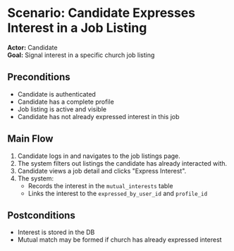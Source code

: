 # Scenario: Candidate Expresses Interest in a Job Listing

**Actor:** Candidate  
**Goal:** Signal interest in a specific church job listing

## Preconditions

- Candidate is authenticated
- Candidate has a complete profile
- Job listing is active and visible
- Candidate has not already expressed interest in this job

## Main Flow

1. Candidate logs in and navigates to the job listings page.
2. The system filters out listings the candidate has already interacted with.
3. Candidate views a job detail and clicks "Express Interest".
4. The system:
   - Records the interest in the `mutual_interests` table
   - Links the interest to the `expressed_by_user_id` and `profile_id`

## Postconditions

- Interest is stored in the DB
- Mutual match may be formed if church has already expressed interest
